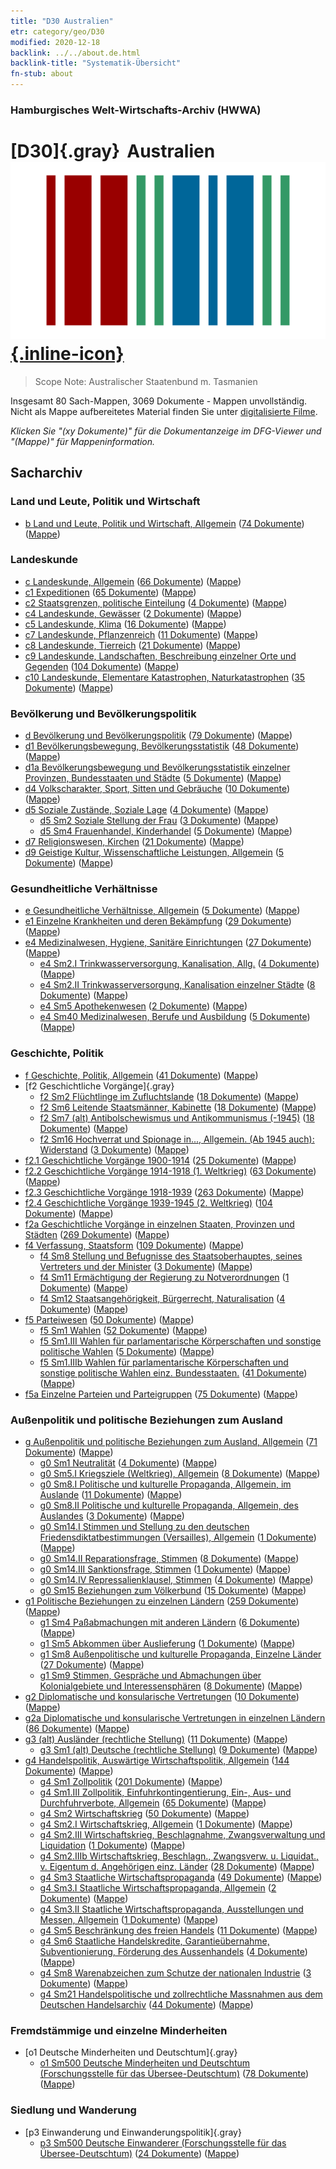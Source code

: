 ```yaml
---
title: "D30 Australien"
etr: category/geo/D30
modified: 2020-12-18
backlink: ../../about.de.html
backlink-title: "Systematik-Übersicht"
fn-stub: about
---
```


### Hamburgisches Welt-Wirtschafts-Archiv (HWWA)
# [D30]{.gray}&#8201; Australien&#160; [![Wikidata item](/images/Wikidata-logo.svg){.inline-icon}](http://www.wikidata.org/entity/Q408)


> Scope Note: Australischer Staatenbund m. Tasmanien



Insgesamt 80 Sach-Mappen, 3069 Dokumente - Mappen unvollständig.
Nicht als Mappe aufbereitetes Material finden Sie unter [digitalisierte Filme](/film/h1_sh).

_Klicken Sie "(xy Dokumente)" für die Dokumentanzeige im DFG-Viewer und "(Mappe)" für Mappeninformation._

## Sacharchiv




### Land und Leute, Politik und Wirtschaft

- [b Land und Leute, Politik und Wirtschaft, Allgemein](../../../subject/about.de.html#b) (<a href="https://dfg-viewer.de/show/?tx_dlf[id]=https://pm20.zbw.eu/mets/sh/1416xx/141621/1441xx/144196/public.mets.de.xml" target="_blank">74 Dokumente</a>) ([Mappe](http://purl.org/pressemappe20/folder/sh/141621,144196))

### Landeskunde

- [c Landeskunde, Allgemein](../../../subject/about.de.html#c) (<a href="https://dfg-viewer.de/show/?tx_dlf[id]=https://pm20.zbw.eu/mets/sh/1416xx/141621/1441xx/144199/public.mets.de.xml" target="_blank">66 Dokumente</a>) ([Mappe](http://purl.org/pressemappe20/folder/sh/141621,144199))
- [c1 Expeditionen](../../../subject/about.de.html#c1) (<a href="https://dfg-viewer.de/show/?tx_dlf[id]=https://pm20.zbw.eu/mets/sh/1416xx/141621/1442xx/144200/public.mets.de.xml" target="_blank">65 Dokumente</a>) ([Mappe](http://purl.org/pressemappe20/folder/sh/141621,144200))
- [c2 Staatsgrenzen, politische Einteilung](../../../subject/about.de.html#c2) (<a href="https://dfg-viewer.de/show/?tx_dlf[id]=https://pm20.zbw.eu/mets/sh/1416xx/141621/1442xx/144202/public.mets.de.xml" target="_blank">4 Dokumente</a>) ([Mappe](http://purl.org/pressemappe20/folder/sh/141621,144202))
- [c4 Landeskunde, Gewässer](../../../subject/about.de.html#c4) (<a href="https://dfg-viewer.de/show/?tx_dlf[id]=https://pm20.zbw.eu/mets/sh/1416xx/141621/1442xx/144205/public.mets.de.xml" target="_blank">2 Dokumente</a>) ([Mappe](http://purl.org/pressemappe20/folder/sh/141621,144205))
- [c5 Landeskunde, Klima](../../../subject/about.de.html#c5) (<a href="https://dfg-viewer.de/show/?tx_dlf[id]=https://pm20.zbw.eu/mets/sh/1416xx/141621/1442xx/144209/public.mets.de.xml" target="_blank">16 Dokumente</a>) ([Mappe](http://purl.org/pressemappe20/folder/sh/141621,144209))
- [c7 Landeskunde, Pflanzenreich](../../../subject/about.de.html#c7) (<a href="https://dfg-viewer.de/show/?tx_dlf[id]=https://pm20.zbw.eu/mets/sh/1416xx/141621/1442xx/144211/public.mets.de.xml" target="_blank">11 Dokumente</a>) ([Mappe](http://purl.org/pressemappe20/folder/sh/141621,144211))
- [c8 Landeskunde, Tierreich](../../../subject/about.de.html#c8) (<a href="https://dfg-viewer.de/show/?tx_dlf[id]=https://pm20.zbw.eu/mets/sh/1416xx/141621/1442xx/144212/public.mets.de.xml" target="_blank">21 Dokumente</a>) ([Mappe](http://purl.org/pressemappe20/folder/sh/141621,144212))
- [c9 Landeskunde, Landschaften, Beschreibung einzelner Orte und Gegenden](../../../subject/about.de.html#c9) (<a href="https://dfg-viewer.de/show/?tx_dlf[id]=https://pm20.zbw.eu/mets/sh/1416xx/141621/1442xx/144214/public.mets.de.xml" target="_blank">104 Dokumente</a>) ([Mappe](http://purl.org/pressemappe20/folder/sh/141621,144214))
- [c10 Landeskunde, Elementare Katastrophen, Naturkatastrophen](../../../subject/about.de.html#c10) (<a href="https://dfg-viewer.de/show/?tx_dlf[id]=https://pm20.zbw.eu/mets/sh/1416xx/141621/1442xx/144215/public.mets.de.xml" target="_blank">35 Dokumente</a>) ([Mappe](http://purl.org/pressemappe20/folder/sh/141621,144215))

### Bevölkerung und Bevölkerungspolitik

- [d Bevölkerung und Bevölkerungspolitik](../../../subject/about.de.html#d) (<a href="https://dfg-viewer.de/show/?tx_dlf[id]=https://pm20.zbw.eu/mets/sh/1416xx/141621/1442xx/144221/public.mets.de.xml" target="_blank">79 Dokumente</a>) ([Mappe](http://purl.org/pressemappe20/folder/sh/141621,144221))
- [d1 Bevölkerungsbewegung, Bevölkerungsstatistik](../../../subject/about.de.html#d1) (<a href="https://dfg-viewer.de/show/?tx_dlf[id]=https://pm20.zbw.eu/mets/sh/1416xx/141621/1442xx/144222/public.mets.de.xml" target="_blank">48 Dokumente</a>) ([Mappe](http://purl.org/pressemappe20/folder/sh/141621,144222))
- [d1a Bevölkerungsbewegung und Bevölkerungsstatistik einzelner Provinzen, Bundesstaaten und Städte](../../../subject/about.de.html#d1a) (<a href="https://dfg-viewer.de/show/?tx_dlf[id]=https://pm20.zbw.eu/mets/sh/1416xx/141621/1442xx/144225/public.mets.de.xml" target="_blank">5 Dokumente</a>) ([Mappe](http://purl.org/pressemappe20/folder/sh/141621,144225))
- [d4 Volkscharakter, Sport, Sitten und Gebräuche](../../../subject/about.de.html#d4) (<a href="https://dfg-viewer.de/show/?tx_dlf[id]=https://pm20.zbw.eu/mets/sh/1416xx/141621/1442xx/144228/public.mets.de.xml" target="_blank">10 Dokumente</a>) ([Mappe](http://purl.org/pressemappe20/folder/sh/141621,144228))
- [d5 Soziale Zustände, Soziale Lage](../../../subject/about.de.html#d5) (<a href="https://dfg-viewer.de/show/?tx_dlf[id]=https://pm20.zbw.eu/mets/sh/1416xx/141621/1442xx/144233/public.mets.de.xml" target="_blank">4 Dokumente</a>) ([Mappe](http://purl.org/pressemappe20/folder/sh/141621,144233))
  - [d5 Sm2 Soziale Stellung der Frau](../../../subject/about.de.html#d5_Sm2) (<a href="https://dfg-viewer.de/show/?tx_dlf[id]=https://pm20.zbw.eu/mets/sh/1416xx/141621/1442xx/144235/public.mets.de.xml" target="_blank">3 Dokumente</a>) ([Mappe](http://purl.org/pressemappe20/folder/sh/141621,144235))
  - [d5 Sm4 Frauenhandel, Kinderhandel](../../../subject/about.de.html#d5_Sm4) (<a href="https://dfg-viewer.de/show/?tx_dlf[id]=https://pm20.zbw.eu/mets/sh/1416xx/141621/1442xx/144237/public.mets.de.xml" target="_blank">5 Dokumente</a>) ([Mappe](http://purl.org/pressemappe20/folder/sh/141621,144237))
- [d7 Religionswesen, Kirchen](../../../subject/about.de.html#d7) (<a href="https://dfg-viewer.de/show/?tx_dlf[id]=https://pm20.zbw.eu/mets/sh/1416xx/141621/1442xx/144241/public.mets.de.xml" target="_blank">21 Dokumente</a>) ([Mappe](http://purl.org/pressemappe20/folder/sh/141621,144241))
- [d9 Geistige Kultur, Wissenschaftliche Leistungen, Allgemein](../../../subject/about.de.html#d9) (<a href="https://dfg-viewer.de/show/?tx_dlf[id]=https://pm20.zbw.eu/mets/sh/1416xx/141621/1442xx/144254/public.mets.de.xml" target="_blank">5 Dokumente</a>) ([Mappe](http://purl.org/pressemappe20/folder/sh/141621,144254))

### Gesundheitliche Verhältnisse

- [e Gesundheitliche Verhältnisse, Allgemein](../../../subject/about.de.html#e) (<a href="https://dfg-viewer.de/show/?tx_dlf[id]=https://pm20.zbw.eu/mets/sh/1416xx/141621/1442xx/144264/public.mets.de.xml" target="_blank">5 Dokumente</a>) ([Mappe](http://purl.org/pressemappe20/folder/sh/141621,144264))
- [e1 Einzelne Krankheiten und deren Bekämpfung](../../../subject/about.de.html#e1) (<a href="https://dfg-viewer.de/show/?tx_dlf[id]=https://pm20.zbw.eu/mets/sh/1416xx/141621/1442xx/144265/public.mets.de.xml" target="_blank">29 Dokumente</a>) ([Mappe](http://purl.org/pressemappe20/folder/sh/141621,144265))
- [e4 Medizinalwesen, Hygiene, Sanitäre Einrichtungen](../../../subject/about.de.html#e4) (<a href="https://dfg-viewer.de/show/?tx_dlf[id]=https://pm20.zbw.eu/mets/sh/1416xx/141621/1442xx/144266/public.mets.de.xml" target="_blank">27 Dokumente</a>) ([Mappe](http://purl.org/pressemappe20/folder/sh/141621,144266))
  - [e4 Sm2.I Trinkwasserversorgung, Kanalisation, Allg.](../../../subject/about.de.html#e4_Sm2.I) (<a href="https://dfg-viewer.de/show/?tx_dlf[id]=https://pm20.zbw.eu/mets/sh/1416xx/141621/1442xx/144268/public.mets.de.xml" target="_blank">4 Dokumente</a>) ([Mappe](http://purl.org/pressemappe20/folder/sh/141621,144268))
  - [e4 Sm2.II Trinkwasserversorgung, Kanalisation einzelner Städte](../../../subject/about.de.html#e4_Sm2.II) (<a href="https://dfg-viewer.de/show/?tx_dlf[id]=https://pm20.zbw.eu/mets/sh/1416xx/141621/1442xx/144269/public.mets.de.xml" target="_blank">8 Dokumente</a>) ([Mappe](http://purl.org/pressemappe20/folder/sh/141621,144269))
  - [e4 Sm5 Apothekenwesen](../../../subject/about.de.html#e4_Sm5) (<a href="https://dfg-viewer.de/show/?tx_dlf[id]=https://pm20.zbw.eu/mets/sh/1416xx/141621/1442xx/144273/public.mets.de.xml" target="_blank">2 Dokumente</a>) ([Mappe](http://purl.org/pressemappe20/folder/sh/141621,144273))
  - [e4 Sm40 Medizinalwesen, Berufe und Ausbildung](../../../subject/about.de.html#e4_Sm40) (<a href="https://dfg-viewer.de/show/?tx_dlf[id]=https://pm20.zbw.eu/mets/sh/1416xx/141621/1535xx/153591/public.mets.de.xml" target="_blank">5 Dokumente</a>) ([Mappe](http://purl.org/pressemappe20/folder/sh/141621,153591))

### Geschichte, Politik

- [f Geschichte, Politik, Allgemein](../../../subject/about.de.html#f) (<a href="https://dfg-viewer.de/show/?tx_dlf[id]=https://pm20.zbw.eu/mets/sh/1416xx/141621/1442xx/144282/public.mets.de.xml" target="_blank">41 Dokumente</a>) ([Mappe](http://purl.org/pressemappe20/folder/sh/141621,144282))
- [f2 Geschichtliche Vorgänge]{.gray}
  - [f2 Sm2 Flüchtlinge im Zufluchtslande](../../../subject/about.de.html#f2_Sm2) (<a href="https://dfg-viewer.de/show/?tx_dlf[id]=https://pm20.zbw.eu/mets/sh/1416xx/141621/1442xx/144288/public.mets.de.xml" target="_blank">18 Dokumente</a>) ([Mappe](http://purl.org/pressemappe20/folder/sh/141621,144288))
  - [f2 Sm6 Leitende Staatsmänner, Kabinette](../../../subject/about.de.html#f2_Sm6) (<a href="https://dfg-viewer.de/show/?tx_dlf[id]=https://pm20.zbw.eu/mets/sh/1416xx/141621/1442xx/144292/public.mets.de.xml" target="_blank">18 Dokumente</a>) ([Mappe](http://purl.org/pressemappe20/folder/sh/141621,144292))
  - [f2 Sm7 (alt) Antibolschewismus und Antikommunismus (-1945)](../../../subject/about.de.html#f2_Sm7_(alt)) (<a href="https://dfg-viewer.de/show/?tx_dlf[id]=https://pm20.zbw.eu/mets/sh/1416xx/141621/1442xx/144293/public.mets.de.xml" target="_blank">18 Dokumente</a>) ([Mappe](http://purl.org/pressemappe20/folder/sh/141621,144293))
  - [f2 Sm16 Hochverrat und Spionage in..., Allgemein. (Ab 1945 auch): Widerstand](../../../subject/about.de.html#f2_Sm16) (<a href="https://dfg-viewer.de/show/?tx_dlf[id]=https://pm20.zbw.eu/mets/sh/1416xx/141621/1443xx/144301/public.mets.de.xml" target="_blank">3 Dokumente</a>) ([Mappe](http://purl.org/pressemappe20/folder/sh/141621,144301))
- [f2.1 Geschichtliche Vorgänge 1900-1914](../../../subject/about.de.html#f2.1) (<a href="https://dfg-viewer.de/show/?tx_dlf[id]=https://pm20.zbw.eu/mets/sh/1416xx/141621/1813xx/181392/public.mets.de.xml" target="_blank">25 Dokumente</a>) ([Mappe](http://purl.org/pressemappe20/folder/sh/141621,181392))
- [f2.2 Geschichtliche Vorgänge 1914-1918 (1. Weltkrieg)](../../../subject/about.de.html#f2.2) (<a href="https://dfg-viewer.de/show/?tx_dlf[id]=https://pm20.zbw.eu/mets/sh/1416xx/141621/1813xx/181360/public.mets.de.xml" target="_blank">63 Dokumente</a>) ([Mappe](http://purl.org/pressemappe20/folder/sh/141621,181360))
- [f2.3 Geschichtliche Vorgänge 1918-1939](../../../subject/about.de.html#f2.3) (<a href="https://dfg-viewer.de/show/?tx_dlf[id]=https://pm20.zbw.eu/mets/sh/1416xx/141621/1813xx/181391/public.mets.de.xml" target="_blank">263 Dokumente</a>) ([Mappe](http://purl.org/pressemappe20/folder/sh/141621,181391))
- [f2.4 Geschichtliche Vorgänge 1939-1945 (2. Weltkrieg)](../../../subject/about.de.html#f2.4) (<a href="https://dfg-viewer.de/show/?tx_dlf[id]=https://pm20.zbw.eu/mets/sh/1416xx/141621/1813xx/181361/public.mets.de.xml" target="_blank">104 Dokumente</a>) ([Mappe](http://purl.org/pressemappe20/folder/sh/141621,181361))
- [f2a Geschichtliche Vorgänge in einzelnen Staaten, Provinzen und Städten](../../../subject/about.de.html#f2a) (<a href="https://dfg-viewer.de/show/?tx_dlf[id]=https://pm20.zbw.eu/mets/sh/1416xx/141621/1443xx/144354/public.mets.de.xml" target="_blank">269 Dokumente</a>) ([Mappe](http://purl.org/pressemappe20/folder/sh/141621,144354))
- [f4 Verfassung, Staatsform](../../../subject/about.de.html#f4) (<a href="https://dfg-viewer.de/show/?tx_dlf[id]=https://pm20.zbw.eu/mets/sh/1416xx/141621/1443xx/144355/public.mets.de.xml" target="_blank">109 Dokumente</a>) ([Mappe](http://purl.org/pressemappe20/folder/sh/141621,144355))
  - [f4 Sm8 Stellung und Befugnisse des Staatsoberhauptes, seines Vertreters und der Minister](../../../subject/about.de.html#f4_Sm8) (<a href="https://dfg-viewer.de/show/?tx_dlf[id]=https://pm20.zbw.eu/mets/sh/1416xx/141621/1443xx/144365/public.mets.de.xml" target="_blank">3 Dokumente</a>) ([Mappe](http://purl.org/pressemappe20/folder/sh/141621,144365))
  - [f4 Sm11 Ermächtigung der Regierung zu Notverordnungen](../../../subject/about.de.html#f4_Sm11) (<a href="https://dfg-viewer.de/show/?tx_dlf[id]=https://pm20.zbw.eu/mets/sh/1416xx/141621/1443xx/144367/public.mets.de.xml" target="_blank">1 Dokumente</a>) ([Mappe](http://purl.org/pressemappe20/folder/sh/141621,144367))
  - [f4 Sm12 Staatsangehörigkeit, Bürgerrecht, Naturalisation](../../../subject/about.de.html#f4_Sm12) (<a href="https://dfg-viewer.de/show/?tx_dlf[id]=https://pm20.zbw.eu/mets/sh/1416xx/141621/1443xx/144368/public.mets.de.xml" target="_blank">4 Dokumente</a>) ([Mappe](http://purl.org/pressemappe20/folder/sh/141621,144368))
- [f5 Parteiwesen](../../../subject/about.de.html#f5) (<a href="https://dfg-viewer.de/show/?tx_dlf[id]=https://pm20.zbw.eu/mets/sh/1416xx/141621/1443xx/144395/public.mets.de.xml" target="_blank">50 Dokumente</a>) ([Mappe](http://purl.org/pressemappe20/folder/sh/141621,144395))
  - [f5 Sm1 Wahlen](../../../subject/about.de.html#f5_Sm1) (<a href="https://dfg-viewer.de/show/?tx_dlf[id]=https://pm20.zbw.eu/mets/sh/1416xx/141621/1636xx/163656/public.mets.de.xml" target="_blank">52 Dokumente</a>) ([Mappe](http://purl.org/pressemappe20/folder/sh/141621,163656))
  - [f5 Sm1.III Wahlen für parlamentarische Körperschaften und sonstige politische Wahlen](../../../subject/about.de.html#f5_Sm1.III) (<a href="https://dfg-viewer.de/show/?tx_dlf[id]=https://pm20.zbw.eu/mets/sh/1416xx/141621/1636xx/163653/public.mets.de.xml" target="_blank">5 Dokumente</a>) ([Mappe](http://purl.org/pressemappe20/folder/sh/141621,163653))
  - [f5 Sm1.IIIb Wahlen für parlamentarische Körperschaften und sonstige politische Wahlen einz. Bundesstaaten.](../../../subject/about.de.html#f5_Sm1.IIIb) (<a href="https://dfg-viewer.de/show/?tx_dlf[id]=https://pm20.zbw.eu/mets/sh/1416xx/141621/1443xx/144399/public.mets.de.xml" target="_blank">41 Dokumente</a>) ([Mappe](http://purl.org/pressemappe20/folder/sh/141621,144399))
- [f5a Einzelne Parteien und Parteigruppen](../../../subject/about.de.html#f5a) (<a href="https://dfg-viewer.de/show/?tx_dlf[id]=https://pm20.zbw.eu/mets/sh/1416xx/141621/1444xx/144420/public.mets.de.xml" target="_blank">75 Dokumente</a>) ([Mappe](http://purl.org/pressemappe20/folder/sh/141621,144420))

### Außenpolitik und politische Beziehungen zum Ausland

- [g Außenpolitik und politische Beziehungen zum Ausland, Allgemein](../../../subject/about.de.html#g) (<a href="https://dfg-viewer.de/show/?tx_dlf[id]=https://pm20.zbw.eu/mets/sh/1416xx/141621/1444xx/144451/public.mets.de.xml" target="_blank">71 Dokumente</a>) ([Mappe](http://purl.org/pressemappe20/folder/sh/141621,144451))
  - [g0 Sm1 Neutralität](../../../subject/about.de.html#g0_Sm1) (<a href="https://dfg-viewer.de/show/?tx_dlf[id]=https://pm20.zbw.eu/mets/sh/1416xx/141621/1445xx/144570/public.mets.de.xml" target="_blank">4 Dokumente</a>) ([Mappe](http://purl.org/pressemappe20/folder/sh/141621,144570))
  - [g0 Sm5.I Kriegsziele (Weltkrieg), Allgemein](../../../subject/about.de.html#g0_Sm5.I) (<a href="https://dfg-viewer.de/show/?tx_dlf[id]=https://pm20.zbw.eu/mets/sh/1416xx/141621/1445xx/144575/public.mets.de.xml" target="_blank">8 Dokumente</a>) ([Mappe](http://purl.org/pressemappe20/folder/sh/141621,144575))
  - [g0 Sm8.I Politische und kulturelle Propaganda, Allgemein, im Auslande](../../../subject/about.de.html#g0_Sm8.I) (<a href="https://dfg-viewer.de/show/?tx_dlf[id]=https://pm20.zbw.eu/mets/sh/1416xx/141621/1445xx/144579/public.mets.de.xml" target="_blank">11 Dokumente</a>) ([Mappe](http://purl.org/pressemappe20/folder/sh/141621,144579))
  - [g0 Sm8.II Politische und kulturelle Propaganda, Allgemein, des Auslandes](../../../subject/about.de.html#g0_Sm8.II) (<a href="https://dfg-viewer.de/show/?tx_dlf[id]=https://pm20.zbw.eu/mets/sh/1416xx/141621/1445xx/144580/public.mets.de.xml" target="_blank">3 Dokumente</a>) ([Mappe](http://purl.org/pressemappe20/folder/sh/141621,144580))
  - [g0 Sm14.I Stimmen und Stellung zu den deutschen Friedensdiktatbestimmungen (Versailles), Allgemein](../../../subject/about.de.html#g0_Sm14.I) (<a href="https://dfg-viewer.de/show/?tx_dlf[id]=https://pm20.zbw.eu/mets/sh/1416xx/141621/1445xx/144585/public.mets.de.xml" target="_blank">1 Dokumente</a>) ([Mappe](http://purl.org/pressemappe20/folder/sh/141621,144585))
  - [g0 Sm14.II Reparationsfrage, Stimmen](../../../subject/about.de.html#g0_Sm14.II) (<a href="https://dfg-viewer.de/show/?tx_dlf[id]=https://pm20.zbw.eu/mets/sh/1416xx/141621/1445xx/144586/public.mets.de.xml" target="_blank">8 Dokumente</a>) ([Mappe](http://purl.org/pressemappe20/folder/sh/141621,144586))
  - [g0 Sm14.III Sanktionsfrage, Stimmen](../../../subject/about.de.html#g0_Sm14.III) (<a href="https://dfg-viewer.de/show/?tx_dlf[id]=https://pm20.zbw.eu/mets/sh/1416xx/141621/1445xx/144587/public.mets.de.xml" target="_blank">1 Dokumente</a>) ([Mappe](http://purl.org/pressemappe20/folder/sh/141621,144587))
  - [g0 Sm14.IV Repressalienklausel, Stimmen](../../../subject/about.de.html#g0_Sm14.IV) (<a href="https://dfg-viewer.de/show/?tx_dlf[id]=https://pm20.zbw.eu/mets/sh/1416xx/141621/1445xx/144588/public.mets.de.xml" target="_blank">4 Dokumente</a>) ([Mappe](http://purl.org/pressemappe20/folder/sh/141621,144588))
  - [g0 Sm15 Beziehungen zum Völkerbund](../../../subject/about.de.html#g0_Sm15) (<a href="https://dfg-viewer.de/show/?tx_dlf[id]=https://pm20.zbw.eu/mets/sh/1416xx/141621/1445xx/144589/public.mets.de.xml" target="_blank">15 Dokumente</a>) ([Mappe](http://purl.org/pressemappe20/folder/sh/141621,144589))
- [g1 Politische Beziehungen zu einzelnen Ländern](../../../subject/about.de.html#g1) (<a href="https://dfg-viewer.de/show/?tx_dlf[id]=https://pm20.zbw.eu/mets/sh/1416xx/141621/1444xx/144452/public.mets.de.xml" target="_blank">259 Dokumente</a>) ([Mappe](http://purl.org/pressemappe20/folder/sh/141621,144452))
  - [g1 Sm4 Paßabmachungen mit anderen Ländern](../../../subject/about.de.html#g1_Sm4) (<a href="https://dfg-viewer.de/show/?tx_dlf[id]=https://pm20.zbw.eu/mets/sh/1416xx/141621/1444xx/144456/public.mets.de.xml" target="_blank">6 Dokumente</a>) ([Mappe](http://purl.org/pressemappe20/folder/sh/141621,144456))
  - [g1 Sm5 Abkommen über Auslieferung](../../../subject/about.de.html#g1_Sm5) (<a href="https://dfg-viewer.de/show/?tx_dlf[id]=https://pm20.zbw.eu/mets/sh/1416xx/141621/1444xx/144457/public.mets.de.xml" target="_blank">1 Dokumente</a>) ([Mappe](http://purl.org/pressemappe20/folder/sh/141621,144457))
  - [g1 Sm8 Außenpolitische und kulturelle Propaganda, Einzelne Länder](../../../subject/about.de.html#g1_Sm8) (<a href="https://dfg-viewer.de/show/?tx_dlf[id]=https://pm20.zbw.eu/mets/sh/1416xx/141621/1444xx/144459/public.mets.de.xml" target="_blank">27 Dokumente</a>) ([Mappe](http://purl.org/pressemappe20/folder/sh/141621,144459))
  - [g1 Sm9 Stimmen, Gespräche und Abmachungen über Kolonialgebiete und Interessensphären](../../../subject/about.de.html#g1_Sm9) (<a href="https://dfg-viewer.de/show/?tx_dlf[id]=https://pm20.zbw.eu/mets/sh/1416xx/141621/1444xx/144460/public.mets.de.xml" target="_blank">8 Dokumente</a>) ([Mappe](http://purl.org/pressemappe20/folder/sh/141621,144460))
- [g2 Diplomatische und konsularische Vertretungen](../../../subject/about.de.html#g2) (<a href="https://dfg-viewer.de/show/?tx_dlf[id]=https://pm20.zbw.eu/mets/sh/1416xx/141621/1444xx/144461/public.mets.de.xml" target="_blank">10 Dokumente</a>) ([Mappe](http://purl.org/pressemappe20/folder/sh/141621,144461))
- [g2a Diplomatische und konsularische Vertretungen in einzelnen Ländern](../../../subject/about.de.html#g2a) (<a href="https://dfg-viewer.de/show/?tx_dlf[id]=https://pm20.zbw.eu/mets/sh/1416xx/141621/1444xx/144466/public.mets.de.xml" target="_blank">86 Dokumente</a>) ([Mappe](http://purl.org/pressemappe20/folder/sh/141621,144466))
- [g3 (alt) Ausländer (rechtliche Stellung)](../../../subject/about.de.html#g3_(alt)) (<a href="https://dfg-viewer.de/show/?tx_dlf[id]=https://pm20.zbw.eu/mets/sh/1416xx/141621/1444xx/144467/public.mets.de.xml" target="_blank">11 Dokumente</a>) ([Mappe](http://purl.org/pressemappe20/folder/sh/141621,144467))
  - [g3 Sm1 (alt) Deutsche (rechtliche Stellung)](../../../subject/about.de.html#g3_Sm1_(alt)) (<a href="https://dfg-viewer.de/show/?tx_dlf[id]=https://pm20.zbw.eu/mets/sh/1416xx/141621/1444xx/144468/public.mets.de.xml" target="_blank">9 Dokumente</a>) ([Mappe](http://purl.org/pressemappe20/folder/sh/141621,144468))
- [g4 Handelspolitik, Auswärtige Wirtschaftspolitik, Allgemein](../../../subject/about.de.html#g4) (<a href="https://dfg-viewer.de/show/?tx_dlf[id]=https://pm20.zbw.eu/mets/sh/1416xx/141621/1444xx/144470/public.mets.de.xml" target="_blank">144 Dokumente</a>) ([Mappe](http://purl.org/pressemappe20/folder/sh/141621,144470))
  - [g4 Sm1 Zollpolitik](../../../subject/about.de.html#g4_Sm1) (<a href="https://dfg-viewer.de/show/?tx_dlf[id]=https://pm20.zbw.eu/mets/sh/1416xx/141621/1634xx/163419/public.mets.de.xml" target="_blank">201 Dokumente</a>) ([Mappe](http://purl.org/pressemappe20/folder/sh/141621,163419))
  - [g4 Sm1.III Zollpolitik, Einfuhrkontingentierung, Ein-, Aus- und Durchfuhrverbote, Allgemein](../../../subject/about.de.html#g4_Sm1.III) (<a href="https://dfg-viewer.de/show/?tx_dlf[id]=https://pm20.zbw.eu/mets/sh/1416xx/141621/1444xx/144473/public.mets.de.xml" target="_blank">65 Dokumente</a>) ([Mappe](http://purl.org/pressemappe20/folder/sh/141621,144473))
  - [g4 Sm2 Wirtschaftskrieg](../../../subject/about.de.html#g4_Sm2) (<a href="https://dfg-viewer.de/show/?tx_dlf[id]=https://pm20.zbw.eu/mets/sh/1416xx/141621/1634xx/163414/public.mets.de.xml" target="_blank">50 Dokumente</a>) ([Mappe](http://purl.org/pressemappe20/folder/sh/141621,163414))
  - [g4 Sm2.I Wirtschaftskrieg, Allgemein](../../../subject/about.de.html#g4_Sm2.I) (<a href="https://dfg-viewer.de/show/?tx_dlf[id]=https://pm20.zbw.eu/mets/sh/1416xx/141621/1444xx/144474/public.mets.de.xml" target="_blank">1 Dokumente</a>) ([Mappe](http://purl.org/pressemappe20/folder/sh/141621,144474))
  - [g4 Sm2.III Wirtschaftskrieg, Beschlagnahme, Zwangsverwaltung und Liquidation](../../../subject/about.de.html#g4_Sm2.III) (<a href="https://dfg-viewer.de/show/?tx_dlf[id]=https://pm20.zbw.eu/mets/sh/1416xx/141621/1634xx/163411/public.mets.de.xml" target="_blank">1 Dokumente</a>) ([Mappe](http://purl.org/pressemappe20/folder/sh/141621,163411))
  - [g4 Sm2.IIIb Wirtschaftskrieg, Beschlagn., Zwangsverw. u. Liquidat., v. Eigentum d. Angehörigen einz. Länder](../../../subject/about.de.html#g4_Sm2.IIIb) (<a href="https://dfg-viewer.de/show/?tx_dlf[id]=https://pm20.zbw.eu/mets/sh/1416xx/141621/1444xx/144477/public.mets.de.xml" target="_blank">28 Dokumente</a>) ([Mappe](http://purl.org/pressemappe20/folder/sh/141621,144477))
  - [g4 Sm3 Staatliche Wirtschaftspropaganda](../../../subject/about.de.html#g4_Sm3) (<a href="https://dfg-viewer.de/show/?tx_dlf[id]=https://pm20.zbw.eu/mets/sh/1416xx/141621/1633xx/163381/public.mets.de.xml" target="_blank">49 Dokumente</a>) ([Mappe](http://purl.org/pressemappe20/folder/sh/141621,163381))
  - [g4 Sm3.I Staatliche Wirtschaftspropaganda, Allgemein](../../../subject/about.de.html#g4_Sm3.I) (<a href="https://dfg-viewer.de/show/?tx_dlf[id]=https://pm20.zbw.eu/mets/sh/1416xx/141621/1444xx/144482/public.mets.de.xml" target="_blank">2 Dokumente</a>) ([Mappe](http://purl.org/pressemappe20/folder/sh/141621,144482))
  - [g4 Sm3.II Staatliche Wirtschaftspropaganda, Ausstellungen und Messen, Allgemein](../../../subject/about.de.html#g4_Sm3.II) (<a href="https://dfg-viewer.de/show/?tx_dlf[id]=https://pm20.zbw.eu/mets/sh/1416xx/141621/1444xx/144483/public.mets.de.xml" target="_blank">1 Dokumente</a>) ([Mappe](http://purl.org/pressemappe20/folder/sh/141621,144483))
  - [g4 Sm5 Beschränkung des freien Handels](../../../subject/about.de.html#g4_Sm5) (<a href="https://dfg-viewer.de/show/?tx_dlf[id]=https://pm20.zbw.eu/mets/sh/1416xx/141621/1444xx/144486/public.mets.de.xml" target="_blank">11 Dokumente</a>) ([Mappe](http://purl.org/pressemappe20/folder/sh/141621,144486))
  - [g4 Sm6 Staatliche Handelskredite, Garantieübernahme, Subventionierung, Förderung des Aussenhandels](../../../subject/about.de.html#g4_Sm6) (<a href="https://dfg-viewer.de/show/?tx_dlf[id]=https://pm20.zbw.eu/mets/sh/1416xx/141621/1444xx/144487/public.mets.de.xml" target="_blank">4 Dokumente</a>) ([Mappe](http://purl.org/pressemappe20/folder/sh/141621,144487))
  - [g4 Sm8 Warenabzeichen zum Schutze der nationalen Industrie](../../../subject/about.de.html#g4_Sm8) (<a href="https://dfg-viewer.de/show/?tx_dlf[id]=https://pm20.zbw.eu/mets/sh/1416xx/141621/1444xx/144489/public.mets.de.xml" target="_blank">3 Dokumente</a>) ([Mappe](http://purl.org/pressemappe20/folder/sh/141621,144489))
  - [g4 Sm21 Handelspolitische und zollrechtliche Massnahmen aus dem Deutschen Handelsarchiv](../../../subject/about.de.html#g4_Sm21) (<a href="https://dfg-viewer.de/show/?tx_dlf[id]=https://pm20.zbw.eu/mets/sh/1416xx/141621/1444xx/144492/public.mets.de.xml" target="_blank">44 Dokumente</a>) ([Mappe](http://purl.org/pressemappe20/folder/sh/141621,144492))

### Fremdstämmige und einzelne Minderheiten

- [o1 Deutsche Minderheiten und Deutschtum]{.gray}
  - [o1 Sm500 Deutsche Minderheiten und Deutschtum (Forschungsstelle für das Übersee-Deutschtum)](../../../subject/about.de.html#o1_Sm500) (<a href="https://dfg-viewer.de/show/?tx_dlf[id]=https://pm20.zbw.eu/mets/sh/1416xx/141621/1459xx/145911/public.mets.de.xml" target="_blank">78 Dokumente</a>) ([Mappe](http://purl.org/pressemappe20/folder/sh/141621,145911))

### Siedlung und Wanderung

- [p3 Einwanderung und Einwanderungspolitik]{.gray}
  - [p3 Sm500 Deutsche Einwanderer (Forschungsstelle für das Übersee-Deutschtum)](../../../subject/about.de.html#p3_Sm500) (<a href="https://dfg-viewer.de/show/?tx_dlf[id]=https://pm20.zbw.eu/mets/sh/1416xx/141621/1459xx/145921/public.mets.de.xml" target="_blank">24 Dokumente</a>) ([Mappe](http://purl.org/pressemappe20/folder/sh/141621,145921))


